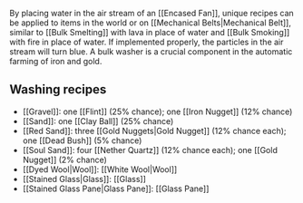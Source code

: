 By placing water in the air stream of an [[Encased Fan]], unique recipes can be applied to items in the world or on [[Mechanical Belts|Mechanical Belt]], similar to [[Bulk Smelting]] with lava in place of water and [[Bulk Smoking]] with fire in place of water. If implemented properly, the particles in the air stream will turn blue. A bulk washer is a crucial component in the automatic farming of iron and gold.

## Washing recipes
* [[Gravel]]: one [[Flint]] (25% chance); one [[Iron Nugget]] (12% chance)
* [[Sand]]: one [[Clay Ball]] (25% chance)
* [[Red Sand]]: three [[Gold Nuggets|Gold Nugget]] (12% chance each); one [[Dead Bush]] (5% chance)
* [[Soul Sand]]: four [[Nether Quartz]] (12% chance each); one [[Gold Nugget]] (2% chance)
* [[Dyed Wool|Wool]]: [[White Wool|Wool]]
* [[Stained Glass|Glass]]: [[Glass]]
* [[Stained Glass Pane|Glass Pane]]: [[Glass Pane]]